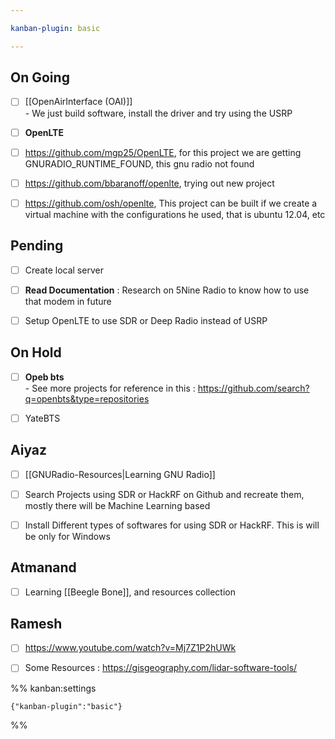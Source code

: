 ```yaml
---

kanban-plugin: basic

---
```


## On Going

- [ ] [[OpenAirInterface (OAI)]]<br>- We just build software, install the driver and try using the USRP
- [ ] **OpenLTE**
- [ ] https://github.com/mgp25/OpenLTE, for this project we are getting GNURADIO_RUNTIME_FOUND, this gnu radio not found
- [ ] https://github.com/bbaranoff/openlte, trying out new project
- [ ] https://github.com/osh/openlte, This project can be built if we create a virtual machine with the configurations he used, that is ubuntu 12.04, etc


## Pending

- [ ] Create local server
- [ ] **Read Documentation** : Research on 5Nine Radio to know how to use that modem in future
- [ ] Setup OpenLTE to use SDR or Deep Radio instead of USRP


## On Hold

- [ ] **Opeb bts**<br>- See more projects for reference in this : https://github.com/search?q=openbts&type=repositories
- [ ] YateBTS


## Aiyaz

- [ ] [[GNURadio-Resources|Learning GNU Radio]]
- [ ] Search Projects using SDR or HackRF on Github and recreate them, mostly there will be Machine Learning based
- [ ] Install Different types of softwares for  using SDR or HackRF. This is will be only for Windows


## Atmanand

- [ ] Learning [[Beegle Bone]], and resources collection


## Ramesh

- [ ] https://www.youtube.com/watch?v=Mj7Z1P2hUWk
- [ ] Some Resources : https://gisgeography.com/lidar-software-tools/




%% kanban:settings
```
{"kanban-plugin":"basic"}
```
%%